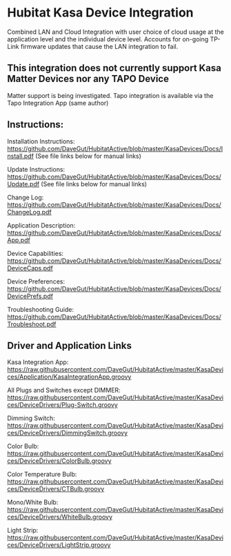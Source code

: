 # Hubitat Kasa Device Integration
Combined LAN and Cloud Integration with user choice of cloud usage at the application level and the individual device level.  Accounts for on-going TP-Link firmware updates that cause the LAN integration to fail.

## This integration does not currently support Kasa Matter Devices nor any TAPO Device
Matter support is being investigated.  Tapo integration is available via the Tapo Integration App (same author)

## Instructions:
Installation Instructions:  https://github.com/DaveGut/HubitatActive/blob/master/KasaDevices/Docs/Install.pdf
(See file links below for manual links)

Update Instructions:  https://github.com/DaveGut/HubitatActive/blob/master/KasaDevices/Docs/Update.pdf
(See file links below for manual links)

Change Log:  https://github.com/DaveGut/HubitatActive/blob/master/KasaDevices/Docs/ChangeLog.pdf

Application Description:  https://github.com/DaveGut/HubitatActive/blob/master/KasaDevices/Docs/App.pdf

Device Capabilities:  https://github.com/DaveGut/HubitatActive/blob/master/KasaDevices/Docs/DeviceCaps.pdf

Device Preferences:  https://github.com/DaveGut/HubitatActive/blob/master/KasaDevices/Docs/DevicePrefs.pdf

Troubleshooting Guide:  https://github.com/DaveGut/HubitatActive/blob/master/KasaDevices/Docs/Troubleshoot.pdf

## Driver and Application Links

Kasa Integration App:  https://raw.githubusercontent.com/DaveGut/HubitatActive/master/KasaDevices/Application/KasaIntegrationApp.groovy

All Plugs and Switches except DIMMER:  https://raw.githubusercontent.com/DaveGut/HubitatActive/master/KasaDevices/DeviceDrivers/Plug-Switch.groovy

Dimming Switch: https://raw.githubusercontent.com/DaveGut/HubitatActive/master/KasaDevices/DeviceDrivers/DimmingSwitch.groovy

Color Bulb:  https://raw.githubusercontent.com/DaveGut/HubitatActive/master/KasaDevices/DeviceDrivers/ColorBulb.groovy

Color Temperature Bulb:  https://raw.githubusercontent.com/DaveGut/HubitatActive/master/KasaDevices/DeviceDrivers/CTBulb.groovy

Mono/White Bulb:  https://raw.githubusercontent.com/DaveGut/HubitatActive/master/KasaDevices/DeviceDrivers/WhiteBulb.groovy

Light Strip: https://raw.githubusercontent.com/DaveGut/HubitatActive/master/KasaDevices/DeviceDrivers/LightStrip.groovy	



